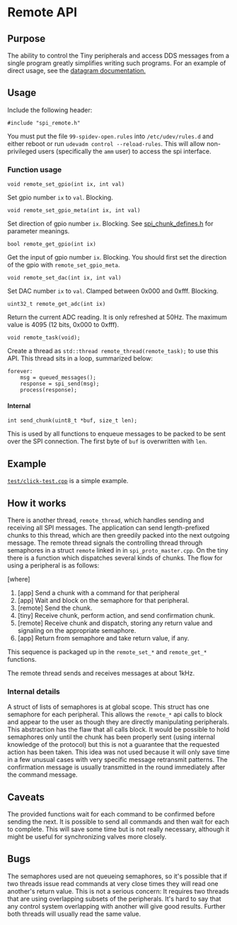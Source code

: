 # Remote API

## Purpose

The ability to control the Tiny peripherals and access DDS messages from a single program greatly simplifies writing such programs.
For an example of direct usage, see the [datagram documentation.](datagram.md)

## Usage

Include the following header:

    #include "spi_remote.h"

You must put the file `99-spidev-open.rules` into `/etc/udev/rules.d` and either reboot or run `udevadm control --reload-rules`.
This will allow non-privileged users (specifically the `amm` user) to access the spi interface.

### Function usage

`void remote_set_gpio(int ix, int val)`

Set gpio number `ix` to `val`.
Blocking.

`void remote_set_gpio_meta(int ix, int val)`

Set direction of gpio number `ix`.
Blocking.
See [spi_chunk_defines.h](src/spi_chunk_defines.h) for parameter meanings.

`bool remote_get_gpio(int ix)`

Get the input of gpio number `ix`.
Blocking.
You should first set the direction of the gpio with `remote_set_gpio_meta`.

`void remote_set_dac(int ix, int val)`

Set DAC number `ix` to `val`.
Clamped between 0x000 and 0xfff.
Blocking.

`uint32_t remote_get_adc(int ix)`

Return the current ADC reading. It is only refreshed at 50Hz.
The maximum value is 4095 (12 bits, 0x000 to 0xfff).

`void remote_task(void);`

Create a thread as `std::thread remote_thread(remote_task);` to use this API.
This thread sits in a loop, summarized below:

    forever:
        msg = queued_messages();
        response = spi_send(msg);
        process(response);

#### Internal

`int send_chunk(uint8_t *buf, size_t len);`

This is used by all functions to enqueue messages to be packed to be sent over the SPI connection.
The first byte of `buf` is overwritten with `len`.

## Example

[`test/click-test.cpp`](test/click-test.cpp) is a simple example.

## How it works

There is another thread, `remote_thread`, which handles sending and receiving all SPI messages.
The application can send length-prefixed chunks to this thread, which are then greedily packed into the next outgoing message.
The remote thread signals the controlling thread through semaphores in a struct `remote` linked in in `spi_proto_master.cpp`.
On the tiny there is a function which dispatches several kinds of chunks.
The flow for using a peripheral is as follows:

[where]  

1. [app] Send a chunk with a command for that peripheral
2. [app] Wait and block on the semaphore for that peripheral.
3. [remote] Send the chunk.
4. [tiny] Receive chunk, perform action, and send confirmation chunk.
5. [remote] Receive chunk and dispatch, storing any return value and signaling on the appropriate semaphore.
6. [app] Return from semaphore and take return value, if any.

This sequence is packaged up in the `remote_set_*` and `remote_get_*` functions.

The remote thread sends and receives messages at about 1kHz.

### Internal details

A struct of lists of semaphores is at global scope.
This struct has one semaphore for each peripheral.
This allows the `remote_*` api calls to block and appear to the user as though they are directly manipulating peripherals.
This abstraction has the flaw that all calls block.
It would be possible to hold semaphores only until the chunk has been properly sent (using internal knowledge of the protocol) but this is not a guarantee that the requested action has been taken.
This idea was not used because it will only save time in a few unusual cases with very specific message retransmit patterns.
The confirmation message is usually transmitted in the round immediately after the command message.

## Caveats

The provided functions wait for each command to be confirmed before sending the next.
It is possible to send all commands and then wait for each to complete.
This will save some time but is not really necessary, although it might be useful for synchronizing valves more closely.

## Bugs

The semaphores used are not queueing semaphores, so it's possible that if two threads issue read commands at very close times they will read one another's return value.
This is not a serious concern: It requires two threads that are using overlapping subsets of the peripherals.
It's hard to say that any control system overlapping with another will give good results.
Further both threads will usually read the same value.
